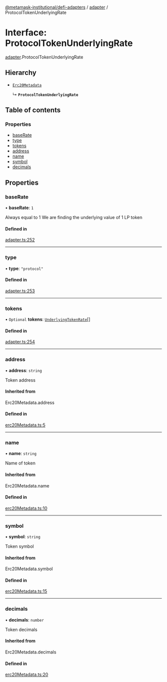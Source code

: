 [@metamask-institutional/defi-adapters](../README.md) / [adapter](../modules/adapter.md) / ProtocolTokenUnderlyingRate

# Interface: ProtocolTokenUnderlyingRate

[adapter](../modules/adapter.md).ProtocolTokenUnderlyingRate

## Hierarchy

- [`Erc20Metadata`](../modules/erc20Metadata.md#erc20metadata)

  ↳ **`ProtocolTokenUnderlyingRate`**

## Table of contents

### Properties

- [baseRate](adapter.ProtocolTokenUnderlyingRate.md#baserate)
- [type](adapter.ProtocolTokenUnderlyingRate.md#type)
- [tokens](adapter.ProtocolTokenUnderlyingRate.md#tokens)
- [address](adapter.ProtocolTokenUnderlyingRate.md#address)
- [name](adapter.ProtocolTokenUnderlyingRate.md#name)
- [symbol](adapter.ProtocolTokenUnderlyingRate.md#symbol)
- [decimals](adapter.ProtocolTokenUnderlyingRate.md#decimals)

## Properties

### baseRate

• **baseRate**: ``1``

Always equal to 1
We are finding the underlying value of 1 LP token

#### Defined in

[adapter.ts:252](https://github.com/consensys-vertical-apps/mmi-defi-adapters/blob/main/src/types/adapter.ts#L252)

___

### type

• **type**: ``"protocol"``

#### Defined in

[adapter.ts:253](https://github.com/consensys-vertical-apps/mmi-defi-adapters/blob/main/src/types/adapter.ts#L253)

___

### tokens

• `Optional` **tokens**: [`UnderlyingTokenRate`](adapter.UnderlyingTokenRate.md)[]

#### Defined in

[adapter.ts:254](https://github.com/consensys-vertical-apps/mmi-defi-adapters/blob/main/src/types/adapter.ts#L254)

___

### address

• **address**: `string`

Token address

#### Inherited from

Erc20Metadata.address

#### Defined in

[erc20Metadata.ts:5](https://github.com/consensys-vertical-apps/mmi-defi-adapters/blob/main/src/types/erc20Metadata.ts#L5)

___

### name

• **name**: `string`

Name of token

#### Inherited from

Erc20Metadata.name

#### Defined in

[erc20Metadata.ts:10](https://github.com/consensys-vertical-apps/mmi-defi-adapters/blob/main/src/types/erc20Metadata.ts#L10)

___

### symbol

• **symbol**: `string`

Token symbol

#### Inherited from

Erc20Metadata.symbol

#### Defined in

[erc20Metadata.ts:15](https://github.com/consensys-vertical-apps/mmi-defi-adapters/blob/main/src/types/erc20Metadata.ts#L15)

___

### decimals

• **decimals**: `number`

Token decimals

#### Inherited from

Erc20Metadata.decimals

#### Defined in

[erc20Metadata.ts:20](https://github.com/consensys-vertical-apps/mmi-defi-adapters/blob/main/src/types/erc20Metadata.ts#L20)

